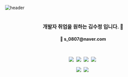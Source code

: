 <!--
**s0807/s0807** is a ✨ _special_ ✨ repository because its `README.md` (this file) appears on your GitHub profile.

Here are some ideas to get you started:

- 🔭 I’m currently working on ...
- 🌱 I’m currently learning ...
- 👯 I’m looking to collaborate on ...
- 🤔 I’m looking for help with ...
- 💬 Ask me about ...
- 📫 How to reach me: ...
- 😄 Pronouns: ...
- ⚡ Fun fact: ...
-->


![header](https://capsule-render.vercel.app/api?type=Soft&color=D4A38A&height=150&section=header&text=Sujeong&fontSize=48&fontAlign=50&fontColor=ffffff&animation=twinkling)
<br><br>
<h3 align="center">
  개발자 취업을 원하는 김수정 입니다. 👋
</h3>
<h4 align="center">
  📧 s_0807@naver.com
</h4>
<br>
<p align="center">
  <img src="https://img.shields.io/badge/HTML-E34F26?style=flat-square&logo=HTML5&logoColor=white"/>&nbsp;
  <img src="https://img.shields.io/badge/CSS-007ACC?style=flat-square&logo=CSS3&logoColor=white"/>&nbsp;
  <img src="https://img.shields.io/badge/JavaScript-F7DF1E?style=flat-square&logo=JavaScript&logoColor=white"/>&nbsp;
  <img src="https://img.shields.io/badge/Java-007396?style=flat-square&logo=Java&logoColor=white"/>&nbsp;
</p>
<p align="center">
  <img src="https://img.shields.io/badge/VS Code-1572B6?style=flat-square&logo=Visual Studio Code&logoColor=white"/>&nbsp;
  <img src="https://img.shields.io/badge/Eclipse-C2255?style=flat-square&logo=Eclipse IDE&logoColor=white"/>&nbsp;
</p>
